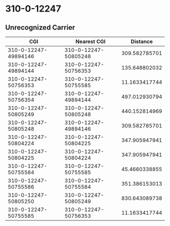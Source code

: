 # 310-0-12247
## Unrecognized Carrier


| CGI | Nearest CGI | Distance |
|-----|-------------|----------|
| 310-0-12247-49894146 | 310-0-12247-50805248 | 309.582785701 |
| 310-0-12247-49894144 | 310-0-12247-50756353 | 135.648802032 |
| 310-0-12247-50756353 | 310-0-12247-50755585 | 11.1633417744 |
| 310-0-12247-50756354 | 310-0-12247-49894144 | 497.012930794 |
| 310-0-12247-50805249 | 310-0-12247-50805248 | 440.152814969 |
| 310-0-12247-50805248 | 310-0-12247-49894146 | 309.582785701 |
| 310-0-12247-50804224 | 310-0-12247-50804225 | 347.905947941 |
| 310-0-12247-50804225 | 310-0-12247-50804224 | 347.905947941 |
| 310-0-12247-50755584 | 310-0-12247-50755585 | 45.4660338855 |
| 310-0-12247-50755586 | 310-0-12247-50755584 | 351.386153013 |
| 310-0-12247-50805250 | 310-0-12247-50805249 | 830.643089738 |
| 310-0-12247-50755585 | 310-0-12247-50756353 | 11.1633417744 |
